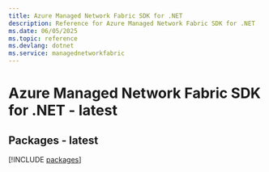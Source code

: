 ```yaml
---
title: Azure Managed Network Fabric SDK for .NET
description: Reference for Azure Managed Network Fabric SDK for .NET
ms.date: 06/05/2025
ms.topic: reference
ms.devlang: dotnet
ms.service: managednetworkfabric
---
```

# Azure Managed Network Fabric SDK for .NET - latest
## Packages - latest
[!INCLUDE [packages](managed-network-fabric-index.md)]